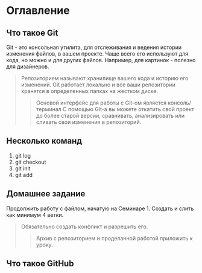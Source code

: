 # Оглавление

## Что такое Git
Git - это консольная утилита, для отслеживания и ведения истории изменения файлов, в вашем проекте. Чаще всего его используют для кода, но можно и для других файлов. Например, для картинок - полезно для дизайнеров.
> Репозиторием называют хранилище вашего кода и историю его изменений. Git работает локально и все ваши репозитории хранятся в определенных папках на жестком диске.
>> Основой интерфейс для работы с Git-ом является консоль/терминал
С помощью Git-a вы можете откатить свой проект до более старой версии, сравнивать, анализировать или сливать свои изменения в репозиторий.


## Несколько команд

1. git log
2. git checkout
3. git init
4. git add


## Домашнее задание

Продолжить работу с файлом, начатую на Семинаре 1. Создать и слить как минимум 4 ветки. 
 > Обязательно создать конфликт и разрешить его.
>> Архив с репозиторием и проделанной работой приложить к уроку.

## Что такое GitHub

